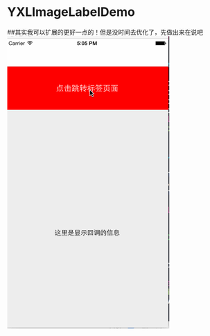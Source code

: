 # YXLImageLabelDemo
##其实我可以扩展的更好一点的！但是没时间去优化了，先做出来在说吧
![(demo)](https://github.com/Yexinglong/YXLImageLabelDemo/blob/master/yxlimageLbelDemo.gif?raw=true)